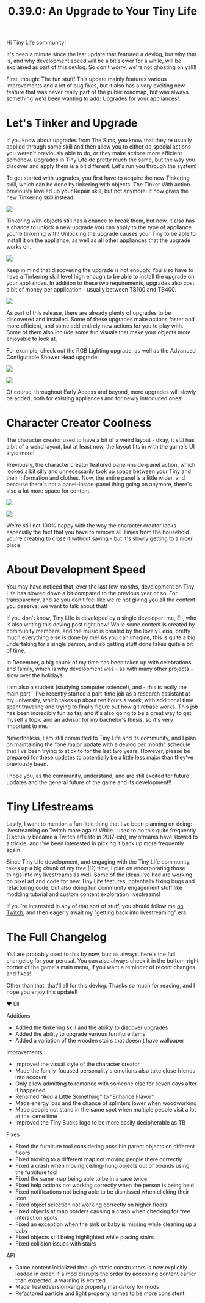 ﻿---
title: "0.39.0: An Upgrade to Your Tiny Life"
tags: [Devlogs]
itch: "https://ellpeck.itch.io/tiny-life/devlog/675666/0390-an-upgrade-to-your-tiny-life"
steam: "https://store.steampowered.com/news/app/1651490/view/4017842368454821242"
---

Hi Tiny Life community!

It's been a minute since the last update that featured a devlog, but why that is, and why development speed will be a bit slower for a while, will be explained as part of this devlog. So don't worry, we're not ghosting on yall!!

First, though: The fun stuff! This update mainly features various improvements and a lot of bug fixes, but it also has a very exciting new feature that was never really part of the public roadmap, but was always something we'd been wanting to add: Upgrades for your appliances!

# Let's Tinker and Upgrade
If you know about upgrades from The Sims, you know that they're usually applied through some skill and then allow you to either do special actions you weren't previously able to do, or they make actions more efficient somehow. Upgrades in Tiny Life do pretty much the same, but the way you discover and apply them is a bit different. Let's run you through the system!

To get started with upgrades, you first have to acquire the new Tinkering skill, which can be done by tinkering with objects. The Tinker With action previously leveled up your Repair skill, but not anymore: It now gives the new Tinkering skill instead.

![](Tiny_Life_PIgwEgfdbu.png)

Tinkering with objects still has a chance to break them, but now, it also has a chance to unlock a new upgrade you can apply to the type of appliance you're tinkering with! Unlocking the upgrade causes your Tiny to be able to install it on the appliance, as well as all other appliances that the upgrade works on.

![](Tiny_Life_fzxQhpfmGZ.png)

Keep in mind that discovering the upgrade is not enough: You also have to have a Tinkering skill level high enough to be able to install the upgrade on your appliances. In addition to these two requirements, upgrades also cost a bit of money per application - usually between TB100 and TB400.

![](Tiny_Life_H6aK32Qi58.png)

As part of this release, there are already plenty of upgrades to be discovered and installed. Some of these upgrades make actions faster and more efficient, and some add entirely new actions for you to play with. Some of them also include some fun visuals that make your objects more enjoyable to look at.

For example, check out the RGB Lighting upgrade, as well as the Advanced Configurable Shower Head upgrade:

![](Tiny_Life_MTEbziKhSQ.gif)

![](Tiny_Life_zkQWY8GdKb.png)

Of course, throughout Early Access and beyond, more upgrades will slowly be added, both for existing appliances and for newly introduced ones!

# Character Creator Coolness
The character creator used to have a bit of a weird layout - okay, it *still* has a bit of a weird layout, but at least now, the layout fits in with the game's UI style more!

Previously, the character creator featured panel-inside-panel action, which looked a bit silly and unnecessarily took up space between your Tiny and their information and clothes. Now, the entire panel is a little wider, and because there's not a panel-inside-panel thing going on anymore, there's also a lot more space for content.

![](Tiny_Life_OWLL214i4l.png)

![](Tiny_Life_TXUOfMdkXa.png)

We're still not 100% happy with the way the character creator looks - especially the fact that you have to remove all Tinies from the household you're creating to close it without saving - but it's slowly getting to a nicer place.

# About Development Speed
You may have noticed that, over the last few months, development on Tiny Life has slowed down a bit compared to the previous year or so. For transparency, and so you don't feel like we're not giving you all the content you deserve, we want to talk about that!

If you don't know, Tiny Life is developed by a single developer: me, Ell, who is also writing this devlog post right now! While some content is created by community members, and the music is created by the lovely Leiss, pretty much everything else is done by me! As you can imagine, this is quite a big undertaking for a single person, and so getting stuff done takes quite a bit of time.

In December, a big chunk of my time has been taken up with celebrations and family, which is why development was - as with many other projects - slow over the holidays.

I am also a student (studying computer science!), and - this is really the main part - I've recently started a part-time job as a research assistant at my university, which takes up about ten hours a week, with additional time spent traveling and trying to finally figure out how git rebase works. This job has been incredibly fun so far, and it's also going to be a great way to get myself a topic and an advisor for my bachelor's thesis, so it's very important to me.

Nevertheless, I am still committed to Tiny Life and its community, and I plan on maintaining the "one major update with a devlog per month" schedule that I've been trying to stick to for the last two years. However, please be prepared for these updates to potentially be a little less major than they've previously been.

I hope you, as the community, understand, and are still excited for future updates and the general future of the game and its development!!

# Tiny Lifestreams
Lastly, I want to mention a fun little thing that I've been planning on doing: livestreaming on Twitch more again! While I used to do this quite frequently (I actually became a Twitch affiliate in 2017-ish), my streams have slowed to a trickle, and I've been interested in picking it back up more frequently again.

Since Tiny Life development, and engaging with the Tiny Life community, takes up a big chunk of my free (!?) time, I plan on encorporating those things into my livestreams as well. Some of the ideas I've had are working on pixel art and code for new Tiny Life features, potentially fixing bugs and refactoring code, but also doing fun community engagement stuff like modding tutorial and custom content exploration livestreams!

If you're interested in any of that sort of stuff, you should follow me [on Twitch](https://twitch.tv/ellpeck), and then eagerly await my "getting back into livestreaming" era.

# The Full Changelog
Yall are probably used to this by now, but: as always, here's the full changelog for your perusal. You can also always check it in the bottom-right corner of the game's main menu, if you want a reminder of recent changes and fixes!

Other than that, that'll all for this devlog. Thanks so much for reading, and I hope you enjoy this update!!

❤️ Ell

Additions
- Added the tinkering skill and the ability to discover upgrades
- Added the ability to upgrade various furniture items
- Added a variation of the wooden stairs that doesn't have wallpaper

Improvements
- Improved the visual style of the character creator
- Made the family-focused personality's emotions also take close friends into account
- Only allow admitting to romance with someone else for seven days after it happened
- Renamed "Add a Little Something" to "Enhance Flavor"
- Made energy loss and the chance of splinters lower when woodworking
- Made people not stand in the same spot when multiple people visit a lot at the same time
- Improved the Tiny Bucks logo to be more easily decipherable as TB

Fixes
- Fixed the furniture tool considering possible parent objects on different floors
- Fixed moving to a different map not moving people there correctly
- Fixed a crash when moving ceiling-hung objects out of bounds using the furniture tool
- Fixed the same map being able to be in a save twice
- Fixed help actions not working correctly when the person is being held
- Fixed notifications not being able to be dismissed when clicking their icon
- Fixed object selection not working correctly on higher floors
- Fixed objects at map borders causing a crash when checking for free interaction spots
- Fixed an exception when the sink or baby is missing while cleaning up a baby
- Fixed objects still being highlighted while placing stairs
- Fixed collision issues with stairs

API
- Game content initialized through static constructors is now explicitly loaded in order. If a mod disrupts the order by accessing content earlier than expected, a warning is emitted.
- Made TestedVersionRange property mandatory for mods
- Refactored particle and light property names to be more consistent
